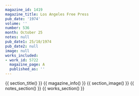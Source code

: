 ```yaml
---
magazine_id: 1419
magazine_title: Los Angeles Free Press
pub_date: '1974'
volume: ''
number: 536
month: October 25
notes: null
pub_date1: 25/10/1974
pub_date2: null
image: null
works_included:
- work_id: 5722
  magazine_page: A
  published_as: ''
---
```


{{ section_title() }}
{{ magazine_info() }}
{{ section_image() }}
{{ notes_section() }}
{{ works_section() }}
